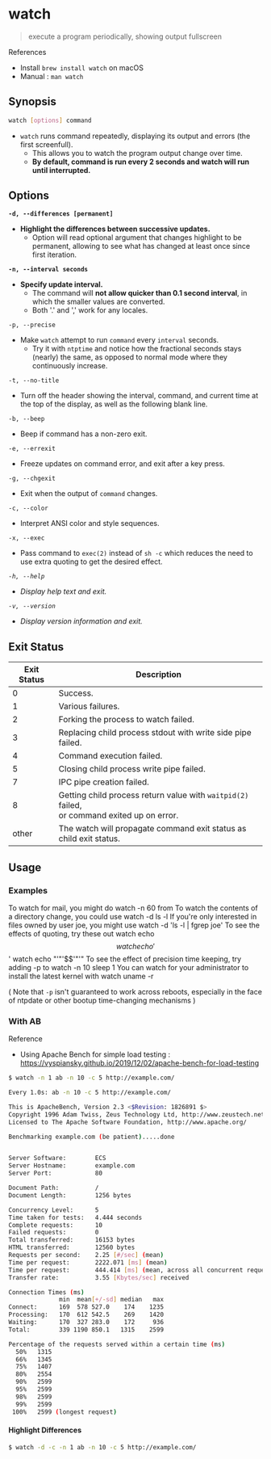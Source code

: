 # watch

> execute a program periodically, showing output fullscreen

References

- Install `brew install watch` on macOS
- Manual : `man watch`

## Synopsis

```bash
watch [options] command
```

- `watch` runs command repeatedly, displaying its output and errors (the first screenfull).
    - This allows you to watch the program output change over time.
    - **By default, command is run every 2 seconds and watch will run until interrupted.**

## Options

**`-d, --differences [permanent]`**

- **Highlight the differences between successive updates.**
    - Option will read optional argument that changes highlight to be permanent, allowing to see what has changed at least once since first iteration.

**`-n, --interval seconds`**

- **Specify update interval.**
    - The command will **not allow quicker than 0.1 second interval**, in which the smaller values are converted.
    - Both '.' and ',' work for any locales.

`-p, --precise`

- Make `watch` attempt to run `command` every `interval` seconds.
    - Try it with `ntptime` and notice how the fractional seconds stays (nearly) the same, as opposed to normal mode where they continuously increase.

`-t, --no-title`

- Turn off the header showing the interval, command, and current time at the top of the display, as well as the following blank line.

`-b, --beep`

- Beep if command has a non-zero exit.

`-e, --errexit`

- Freeze updates on command error, and exit after a key press.

`-g, --chgexit`

- Exit when the output of `command` changes.

`-c, --color`

- Interpret ANSI color and style sequences.

`-x, --exec`

- Pass command to `exec(2)` instead of `sh -c` which reduces the need to use extra quoting to get the desired effect.

_`-h, --help`_

- _Display help text and exit._

_`-v, --version`_

- _Display version information and exit._

## Exit Status

|Exit Status|Description|
|-|-|
|0|Success.|
|1|Various failures.|
|2|Forking the process to watch failed.|
|3|Replacing child process stdout with write side pipe failed.|
|4|Command execution failed.|
|5|Closing child process write pipe failed.|
|7|IPC pipe creation failed.|
|8|Getting child process return value with `waitpid(2)` failed,<br/> or command exited up on error.|
|other| The watch will propagate command exit status as child exit status.|

## Usage

### Examples

To watch for mail, you might do
       watch -n 60 from
To watch the contents of a directory change, you could use
       watch -d ls -l
If you're only interested in files owned by user joe, you might use
       watch -d 'ls -l | fgrep joe'
To see the effects of quoting, try these out
       watch echo $$
       watch echo '$$'
       watch echo "'"'$$'"'"
To see the effect of precision time keeping, try adding -p to
       watch -n 10 sleep 1
You can watch for your administrator to install the latest kernel with
       watch uname -r

( Note that `-p` isn't guaranteed to work across reboots, especially in the face of ntpdate or other bootup time-changing mechanisms )


### With AB

Reference

- Using Apache Bench for simple load testing : https://vyspiansky.github.io/2019/12/02/apache-bench-for-load-testing

```bash
$ watch -n 1 ab -n 10 -c 5 http://example.com/

Every 1.0s: ab -n 10 -c 5 http://example.com/                                                             zhiyuanhe02.local: Mon Nov  9 15:05:58 2020

This is ApacheBench, Version 2.3 <$Revision: 1826891 $>
Copyright 1996 Adam Twiss, Zeus Technology Ltd, http://www.zeustech.net/
Licensed to The Apache Software Foundation, http://www.apache.org/

Benchmarking example.com (be patient).....done


Server Software:        ECS
Server Hostname:        example.com
Server Port:            80

Document Path:          /
Document Length:        1256 bytes

Concurrency Level:      5
Time taken for tests:   4.444 seconds
Complete requests:      10
Failed requests:        0
Total transferred:      16153 bytes
HTML transferred:       12560 bytes
Requests per second:    2.25 [#/sec] (mean)
Time per request:       2222.071 [ms] (mean)
Time per request:       444.414 [ms] (mean, across all concurrent requests)
Transfer rate:          3.55 [Kbytes/sec] received

Connection Times (ms)
              min  mean[+/-sd] median   max
Connect:      169  578 527.0    174    1235
Processing:   170  612 542.5    269    1420
Waiting:      170  327 283.0    172     936
Total:        339 1190 850.1   1315    2599

Percentage of the requests served within a certain time (ms)
  50%   1315
  66%   1345
  75%   1407
  80%   2554
  90%   2599
  95%   2599
  98%   2599
  99%   2599
 100%   2599 (longest request)
```

#### Highlight Differences

```bash
$ watch -d -c -n 1 ab -n 10 -c 5 http://example.com/
```
